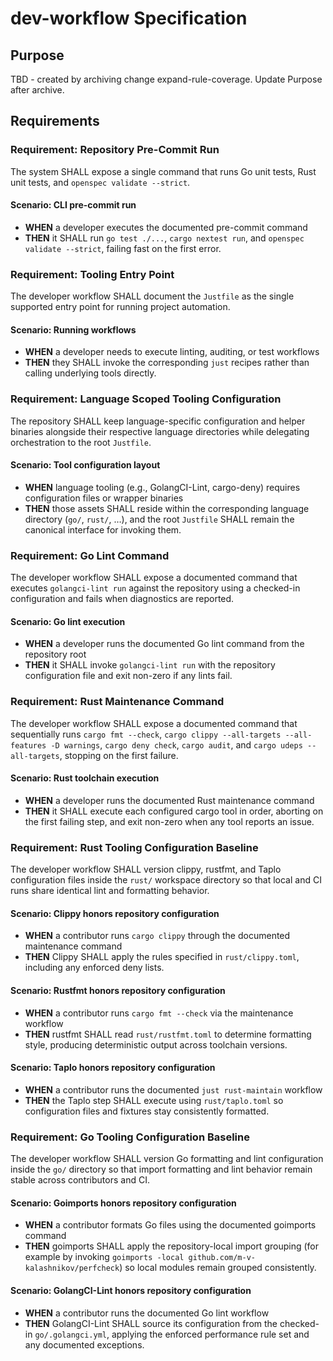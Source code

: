 # dev-workflow Specification

## Purpose
TBD - created by archiving change expand-rule-coverage. Update Purpose after archive.
## Requirements
### Requirement: Repository Pre-Commit Run
The system SHALL expose a single command that runs Go unit tests, Rust unit tests, and `openspec validate --strict`.

#### Scenario: CLI pre-commit run
- **WHEN** a developer executes the documented pre-commit command
- **THEN** it SHALL run `go test ./...`, `cargo nextest run`, and `openspec validate --strict`, failing fast on the first error.

### Requirement: Tooling Entry Point
The developer workflow SHALL document the `Justfile` as the single supported entry point for running project automation.

#### Scenario: Running workflows
- **WHEN** a developer needs to execute linting, auditing, or test workflows
- **THEN** they SHALL invoke the corresponding `just` recipes rather than calling underlying tools directly.

### Requirement: Language Scoped Tooling Configuration
The repository SHALL keep language-specific configuration and helper binaries alongside their respective language directories while delegating orchestration to the root `Justfile`.

#### Scenario: Tool configuration layout
- **WHEN** language tooling (e.g., GolangCI-Lint, cargo-deny) requires configuration files or wrapper binaries
- **THEN** those assets SHALL reside within the corresponding language directory (`go/`, `rust/`, …), and the root `Justfile` SHALL remain the canonical interface for invoking them.

### Requirement: Go Lint Command
The developer workflow SHALL expose a documented command that executes `golangci-lint run` against the repository using a checked-in configuration and fails when diagnostics are reported.

#### Scenario: Go lint execution
- **WHEN** a developer runs the documented Go lint command from the repository root
- **THEN** it SHALL invoke `golangci-lint run` with the repository configuration file and exit non-zero if any lints fail.

### Requirement: Rust Maintenance Command
The developer workflow SHALL expose a documented command that sequentially runs `cargo fmt --check`, `cargo clippy --all-targets --all-features -D warnings`, `cargo deny check`, `cargo audit`, and `cargo udeps --all-targets`, stopping on the first failure.

#### Scenario: Rust toolchain execution
- **WHEN** a developer runs the documented Rust maintenance command
- **THEN** it SHALL execute each configured cargo tool in order, aborting on the first failing step, and exit non-zero when any tool reports an issue.

### Requirement: Rust Tooling Configuration Baseline
The developer workflow SHALL version clippy, rustfmt, and Taplo configuration files inside the `rust/` workspace directory so that local and CI runs share identical lint and formatting behavior.

#### Scenario: Clippy honors repository configuration
- **WHEN** a contributor runs `cargo clippy` through the documented maintenance command
- **THEN** Clippy SHALL apply the rules specified in `rust/clippy.toml`, including any enforced deny lists.

#### Scenario: Rustfmt honors repository configuration
- **WHEN** a contributor runs `cargo fmt --check` via the maintenance workflow
- **THEN** rustfmt SHALL read `rust/rustfmt.toml` to determine formatting style, producing deterministic output across toolchain versions.

#### Scenario: Taplo honors repository configuration
- **WHEN** a contributor runs the documented `just rust-maintain` workflow
- **THEN** the Taplo step SHALL execute using `rust/taplo.toml` so configuration files and fixtures stay consistently formatted.

### Requirement: Go Tooling Configuration Baseline
The developer workflow SHALL version Go formatting and lint configuration inside the `go/` directory so that import formatting and lint behavior remain stable across contributors and CI.

#### Scenario: Goimports honors repository configuration
- **WHEN** a contributor formats Go files using the documented goimports command
- **THEN** goimports SHALL apply the repository-local import grouping (for example by invoking `goimports -local github.com/m-v-kalashnikov/perfcheck`) so local modules remain grouped consistently.

#### Scenario: GolangCI-Lint honors repository configuration
- **WHEN** a contributor runs the documented Go lint workflow
- **THEN** GolangCI-Lint SHALL source its configuration from the checked-in `go/.golangci.yml`, applying the enforced performance rule set and any documented exceptions.

